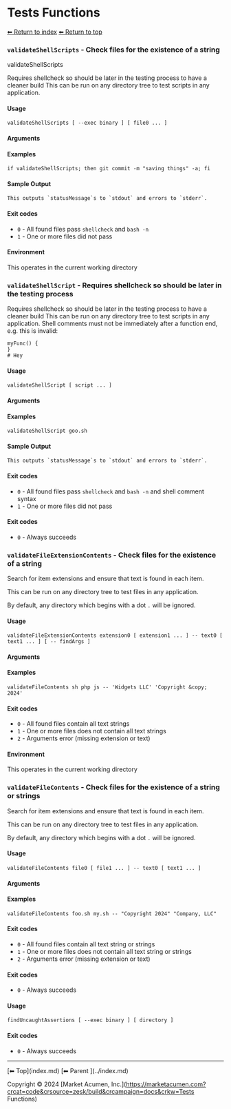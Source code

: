# Tests Functions

[⬅ Return to index](index.md)
[⬅ Return to top](../index.md)


### `validateShellScripts` - Check files for the existence of a string

validateShellScripts

Requires shellcheck so should be later in the testing process to have a cleaner build
This can be run on any directory tree to test scripts in any application.

#### Usage

    validateShellScripts [ --exec binary ] [ file0 ... ]
    

#### Arguments



#### Examples

    if validateShellScripts; then git commit -m "saving things" -a; fi

#### Sample Output

    This outputs `statusMessage`s to `stdout` and errors to `stderr`.
    

#### Exit codes

- `0` - All found files pass `shellcheck` and `bash -n`
- `1` - One or more files did not pass

#### Environment

This operates in the current working directory

### `validateShellScript` - Requires shellcheck so should be later in the testing process

Requires shellcheck so should be later in the testing process to have a cleaner build
This can be run on any directory tree to test scripts in any application.
Shell comments must not be immediately after a function end, e.g. this is invalid:

    myFunc() {
    }
    # Hey

#### Usage

    validateShellScript [ script ... ]
    

#### Arguments



#### Examples

    validateShellScript goo.sh

#### Sample Output

    This outputs `statusMessage`s to `stdout` and errors to `stderr`.
    

#### Exit codes

- `0` - All found files pass `shellcheck` and `bash -n` and shell comment syntax
- `1` - One or more files did not pass

#### Exit codes

- `0` - Always succeeds

### `validateFileExtensionContents` - Check files for the existence of a string

Search for item extensions and ensure that text is found in each item.

This can be run on any directory tree to test files in any application.

By default, any directory which begins with a dot `.` will be ignored.

#### Usage

    validateFileExtensionContents extension0 [ extension1 ... ] -- text0 [ text1 ... ] [ -- findArgs ]
    

#### Arguments



#### Examples

    validateFileContents sh php js -- 'Widgets LLC' 'Copyright &copy; 2024'

#### Exit codes

- `0` - All found files contain all text strings
- `1` - One or more files does not contain all text strings
- `2` - Arguments error (missing extension or text)

#### Environment

This operates in the current working directory

### `validateFileContents` - Check files for the existence of a string or strings

Search for item extensions and ensure that text is found in each item.

This can be run on any directory tree to test files in any application.

By default, any directory which begins with a dot `.` will be ignored.

#### Usage

    validateFileContents file0 [ file1 ... ] -- text0 [ text1 ... ]
    

#### Arguments



#### Examples

    validateFileContents foo.sh my.sh -- "Copyright 2024" "Company, LLC"

#### Exit codes

- `0` - All found files contain all text string or strings
- `1` - One or more files does not contain all text string or strings
- `2` - Arguments error (missing extension or text)

#### Exit codes

- `0` - Always succeeds

#### Usage

    findUncaughtAssertions [ --exec binary ] [ directory ]
    

#### Exit codes

- `0` - Always succeeds

<!-- TEMPLATE footer 4 -->
<hr />
[⬅ Top](index.md) [⬅ Parent ](../index.md)

Copyright &copy; 2024 [Market Acumen, Inc.](https://marketacumen.com?crcat=code&crsource=zesk/build&crcampaign=docs&crkw=Tests Functions)

